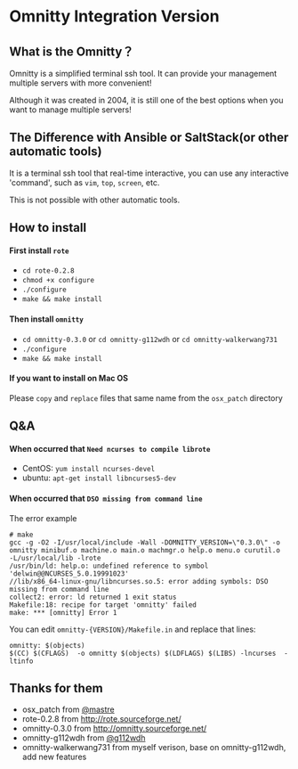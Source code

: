 # Omnitty Integration Version

## What is the Omnitty？
Omnitty is a simplified terminal ssh tool. It can provide your management multiple servers with more convenient!

Although it was created in 2004, it is still one of the best options when you want to manage multiple servers!


## The Difference with Ansible or SaltStack(or other automatic tools)
It is a terminal ssh tool that real-time interactive, you can use any interactive 'command', such as `vim`, `top`, `screen`, etc. 

This is not possible with other automatic tools.

## How to install

#### First install `rote`
- `cd rote-0.2.8` 
- `chmod +x configure`
- `./configure`
- `make && make install`

#### Then install `omnitty`
- `cd omnitty-0.3.0` or `cd omnitty-g112wdh` or `cd omnitty-walkerwang731`
- `./configure`
- `make && make install`

#### If you want to install on Mac OS
Please `copy` and `replace` files that same name from the `osx_patch` directory


## Q&A
#### When occurred that `Need ncurses to compile librote`
- CentOS: `yum install ncurses-devel`
- ubuntu: `apt-get install libncurses5-dev`

#### When occurred that `DSO missing from command line`

The error example
```
# make  
gcc -g -O2 -I/usr/local/include -Wall -DOMNITTY_VERSION=\"0.3.0\" -o omnitty minibuf.o machine.o main.o machmgr.o help.o menu.o curutil.o  -L/usr/local/lib -lrote   
/usr/bin/ld: help.o: undefined reference to symbol 'delwin@@NCURSES_5.0.19991023'  
//lib/x86_64-linux-gnu/libncurses.so.5: error adding symbols: DSO missing from command line  
collect2: error: ld returned 1 exit status  
Makefile:18: recipe for target 'omnitty' failed  
make: *** [omnitty] Error 1  
```

You can edit `omnitty-{VERSION}/Makefile.in` and replace that lines:
```
omnitty: $(objects)  
$(CC) $(CFLAGS)  -o omnitty $(objects) $(LDFLAGS) $(LIBS) -lncurses  -ltinfo
```

## Thanks for them
- osx_patch from [@mastre](https://github.com/mastre/omnitty_osx)
- rote-0.2.8 from http://rote.sourceforge.net/
- omnitty-0.3.0 from http://omnitty.sourceforge.net/
- omnitty-g112wdh from [@g112wdh](https://github.com/g112wdh/omnitty)
- omnitty-walkerwang731 from myself verison, base on omnitty-g112wdh, add new features
